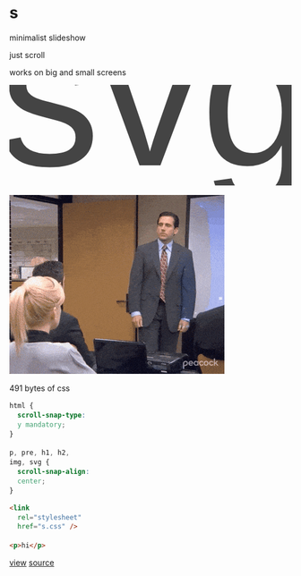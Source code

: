 <link rel="stylesheet" href="s.css" /><style>header { display: none; }</style>

# s

minimalist slideshow

just scroll

works on big and small screens

<svg viewBox="0 0 28 10" style="font:20px arial">
  <text x="-1" y="8" fill="#444">svg</text>
</svg>

![](s.gif)

491 bytes of css

```css
html {
  scroll-snap-type:
  y mandatory;
}

p, pre, h1, h2,
img, svg {
  scroll-snap-align:
  center;
}
```

```html
<link
  rel="stylesheet"
  href="s.css" />

<p>hi</p>
```

[view](https://raw.githubusercontent.com/romanzolotarev/rgz.ee/master/s.md)
[source](https://raw.githubusercontent.com/romanzolotarev/rgz.ee/master/s.css)<br><br>
